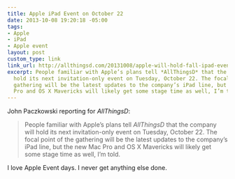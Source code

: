 ```yaml
---
title: Apple iPad Event on October 22
date: 2013-10-08 19:20:18 -05:00
tags:
- Apple
- iPad
- Apple event
layout: post
custom_type: link
link_url: http://allthingsd.com/20131008/apple-will-hold-fall-ipad-event-on-october-22
excerpt: People familiar with Apple’s plans tell *AllThingsD* that the company will
  hold its next invitation-only event on Tuesday, October 22. The focal point of the
  gathering will be the latest updates to the company’s iPad line, but the new Mac
  Pro and OS X Mavericks will likely get some stage time as well, I’m told.
---
```


John Paczkowski reporting for *AllThingsD*:

>People familiar with Apple’s plans tell *AllThingsD* that the company will hold its next invitation-only event on Tuesday, October 22. The focal point of the gathering will be the latest updates to the company’s iPad line, but the new Mac Pro and OS X Mavericks will likely get some stage time as well, I’m told.

I love Apple Event days. I never get anything else done.
